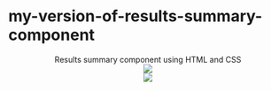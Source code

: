 # my-version-of-results-summary-component

<div style="display: flex; justify-content:center;align-items:center;flex-direction:column;">
Results summary component using HTML and CSS<br>
<img src="https://res.cloudinary.com/dz209s6jk/image/upload/v1676651421/Challenges/np8gcjsljpn4zlzqdusd.jpg">
<img src="https://res.cloudinary.com/dz209s6jk/image/upload/v1676651421/Challenges/xals0mqfmph6kcspsezk.jpg">
</div>
